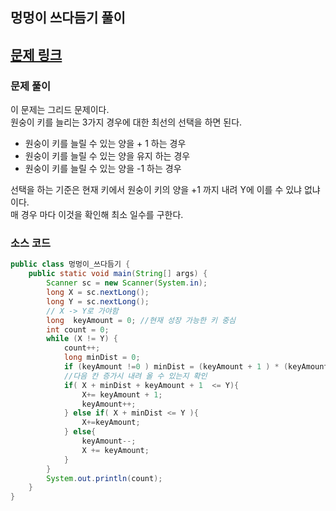 ## 멍멍이 쓰다듬기 풀이

## [문제 링크](https://www.acmicpc.net/problem/1669)

### 문제 풀이
이 문제는 그리드 문제이다.  </br>
원숭이 키를 늘리는 3가지 경우에 대한 최선의 선택을 하면 된다.  </br>
+ 원숭이 키를 늘릴 수 있는 양을 + 1 하는 경우
+ 원숭이 키를 늘릴 수 있는 양을 유지 하는 경우
+ 원숭이 키를 늘릴 수 있는 양을 -1 하는 경우

선택을 하는 기준은 현재 키에서 원숭이 키의 양을 +1 까지 내려 Y에 이를 수 있냐 없냐 이다. </br>
매 경우 마다 이것을 확인해 최소 일수를 구한다. </br>

### 소스 코드
```java
public class 멍멍이_쓰다듬기 {
    public static void main(String[] args) {
        Scanner sc = new Scanner(System.in);
        long X = sc.nextLong();
        long Y = sc.nextLong();
        // X -> Y로 가야함
        long  keyAmount = 0; //현재 성장 가능한 키 중심
        int count = 0;
        while (X != Y) {
            count++;
            long minDist = 0;
            if (keyAmount !=0 ) minDist = (keyAmount + 1 ) * (keyAmount) / 2; //돌아갈 수 있는지 확인
            //다음 칸 증가시 내려 올 수 있는지 확인
            if( X + minDist + keyAmount + 1  <= Y){
                X+= keyAmount + 1;
                keyAmount++;
            } else if( X + minDist <= Y ){
                X+=keyAmount;
            } else{
                keyAmount--;
                X += keyAmount;
            }
        }
        System.out.println(count);
    }
}
```